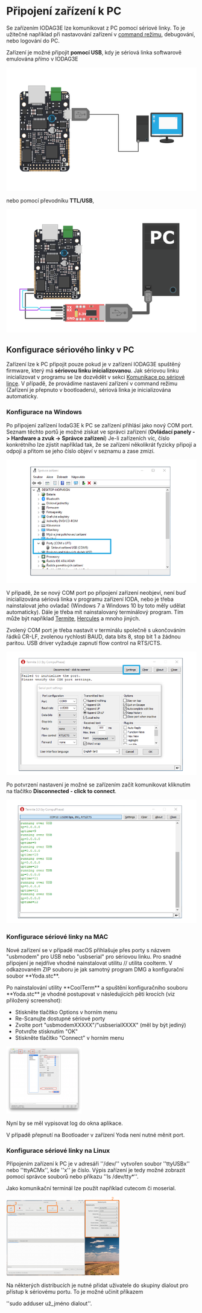 # Připojení zařízení k PC

Se zařízením IODAG3E lze komunikovat z PC pomocí sériové linky. To je užitečné například při nastavování zařízení v [command režimu](https://github.com/byzance/public-documentation/tree/38b460c46404c197299c0f0a84e3402a9b74c8d7/articles/hardware/ioda/navody/bootloader.md), debugování, nebo logování do PC.

Zařízení je možné připojit **pomocí USB**, kdy je sériová linka softwarově emulována přímo v IODAG3E

![](../../.gitbook/assets/seriova_komunikace.png)

nebo pomocí převodníku **TTL/USB**,

![](../../.gitbook/assets/seriova_komunikace_ttl%20%281%29.png)

## Konfigurace sériového linky v PC

Zařízení lze k PC připojit pouze pokud je v zařízení IODAG3E spuštěný firmware, který má **sériovou linku inicializovanou**. Jak sériovou linku inicializovat v programu se lze dozvědět v sekci [Komunikace po sériové lince](komunikace-po-seriove-lince-uart/). V případě, že provádíme nastavení zařízení v command režimu \(Zařízení je přepnuto v bootloaderu\), sériová linka je inicializována automaticky.

### Konfigurace na Windows

Po připojení zařízení IodaG3E k PC se zařízení přihlásí jako nový COM port. Seznam těchto portů je možné získat ve správci zařízení \(**Ovládací panely -&gt; Hardware a zvuk -&gt; Správce zařízení**\) Je-li zařízeních víc, číslo konkrétního lze zjistit například tak, že se zařízení několikrát fyzicky připojí a odpojí a přitom se jeho číslo objeví v seznamu a zase zmizí.

![](../../.gitbook/assets/device_manager_2.png)

V případě, že se nový COM port po připojení zařízení neobjeví, není buď inicializována sériová linka v programu zařízení IODA, nebo je třeba nainstalovat jeho ovladač \(Windows 7 a Windows 10 by toto měly udělat automaticky\). Dále je třeba mít nainstalovaný terminálový program. Tím může být například [Termite](https://www.compuphase.com/software_termite.htm), [Hercules](http://www.hw-group.com/products/hercules/index_cz.html) a mnoho jiných.

Zvolený COM port je třeba nastavit v terminálu společně s ukončováním řádků CR-LF, zvolenou rychlostí BAUD, data bits 8, stop bit 1 a žádnou paritou. USB driver vyžaduje zapnutí flow control na RTS/CTS.

![](../../.gitbook/assets/termite_nastaveni_4.png)

Po potvrzení nastavení je možné se zařízením začít komunikovat kliknutím na tlačítko **Disconnected - click to connect**.

![](../../.gitbook/assets/termite_zpravy%20%281%29.png)

### Konfigurace sériové linky na MAC

Nové zařízení se v případě macOS přihlašuje přes porty s názvem "usbmodem" pro USB nebo "usbserial" pro sériovou linku. Pro snadné připojení je nejdříve vhodné nainstalovat utilitu // utilita coolterm. V odkazovaném ZIP souboru je jak samotný program DMG a konfigurační soubor \*\*Yoda.stc\*\*.

Po nainstalování utility \*\*CoolTerm\*\* a spuštění konfiguračního souboru \*\*Yoda.stc\*\* je vhodné postupovat v následujících pěti krocích \(viz přiložený screenshot\):

* Stiskněte tlačítko Options v horním menu
* Re-Scanujte dostupné sériové porty
* Zvolte port "usbmodemXXXXX"/"usbserialXXXX" \(měl by být jediný\)
* Potvrďte stisknutím "OK"
* Stiskněte tlačítko "Connect" v horním menu

![mac\_connection](../../.gitbook/assets/mac_connection.png)

Nyní by se měl vypisovat log do okna aplikace.

V případě přepnutí na Bootloader v zařízení Yoda není nutné měnit port.

### Konfigurace sériové linky na Linux

Připojením zařízení k PC je v adresáři ''/dev/'' vytvořen soubor ''ttyUSBx'' nebo ''ttyACMx'', kde ''x'' je číslo. Výpis zařízení je tedy možné zobrazit pomocí správce souborů nebo příkazu ''ls /dev/tty\*''.

Jako komunikační terminál lze použít například cutecom či moserial.

![monserial](../../.gitbook/assets/moserial.png)

Na některých distribucích je nutné přidat uživatele do skupiny dialout pro přístup k sériovému portu. To je možné učinit příkazem

''sudo adduser už\_jméno dialout''.

